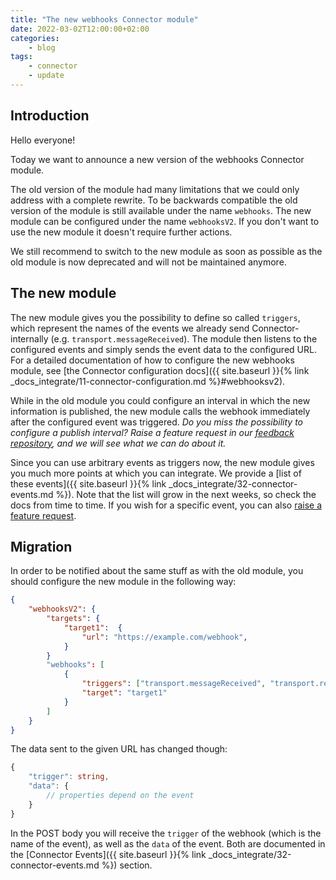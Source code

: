 ```yaml
---
title: "The new webhooks Connector module"
date: 2022-03-02T12:00:00+02:00
categories:
    - blog
tags:
    - connector
    - update
---
```


## Introduction

Hello everyone!

Today we want to announce a new version of the webhooks Connector module.

The old version of the module had many limitations that we could only address with a complete rewrite. To be backwards compatible the old version of the module is still available under the name `webhooks`.
The new module can be configured under the name `webhooksV2`.
If you don't want to use the new module it doesn't require further actions.

We still recommend to switch to the new module as soon as possible as the old module is now deprecated and will not be maintained anymore.

## The new module

The new module gives you the possibility to define so called `triggers`, which represent the names of the events we already send Connector-internally (e.g. `transport.messageReceived`). The module then listens to the configured events and simply sends the event data to the configured URL. For a detailed documentation of how to configure the new webhooks module, see [the Connector configuration docs]({{ site.baseurl }}{% link _docs_integrate/11-connector-configuration.md %}#webhooksv2).

While in the old module you could configure an interval in which the new information is published, the new module calls the webhook immediately after the configured event was triggered.
_Do you miss the possibility to configure a publish interval? Raise a feature request in our [feedback repository](https://github.com/nmshd/nmshd.github.io/issues/new/choose), and we will see what we can do about it._

Since you can use arbitrary events as triggers now, the new module gives you much more points at which you can integrate. We provide a [list of these events]({{ site.baseurl }}{% link _docs_integrate/32-connector-events.md %}). Note that the list will grow in the next weeks, so check the docs from time to time. If you wish for a specific event, you can also [raise a feature request](https://github.com/nmshd/nmshd.github.io/issues/new/choose).

## Migration

In order to be notified about the same stuff as with the old module, you should configure the new module in the following way:

```json
{
    "webhooksV2": {
        "targets": {
            "target1":  {
                "url": "https://example.com/webhook",
            }
        }
        "webhooks": [
            {
                "triggers": ["transport.messageReceived", "transport.relationshipChanged"],
                "target": "target1"
            }
        ]
    }
}
```

The data sent to the given URL has changed though:

```ts
{
    "trigger": string,
    "data": {
        // properties depend on the event
    }
}
```

In the POST body you will receive the `trigger` of the webhook (which is the name of the event), as well as the `data` of the event. Both are documented in the [Connector Events]({{ site.baseurl }}{% link _docs_integrate/32-connector-events.md %}) section.
